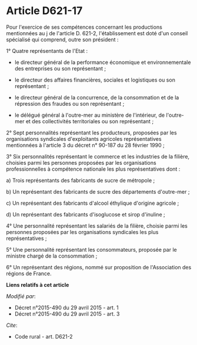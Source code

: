 # Article D621-17

Pour l'exercice de ses compétences concernant les productions mentionnées au j de l'article D. 621-2, l'établissement est
doté d'un conseil spécialisé qui comprend, outre son président : 

1° Quatre représentants de l'Etat :

- le directeur général de la performance économique et environnementale des entreprises ou son représentant ;

- le directeur des affaires financières, sociales et logistiques ou son représentant ;

- le directeur général de la concurrence, de la consommation et de la répression des fraudes ou son représentant ;

- le délégué général à l'outre-mer au ministère de l'intérieur, de l'outre-mer et des collectivités territoriales ou son
représentant ; 

2° Sept personnalités représentant les producteurs, proposées par les organisations syndicales d'exploitants agricoles
représentatives mentionnées à l'article 3 du décret n° 90-187 du 28 février 1990 ; 

3° Six personnalités représentant le commerce et les industries de la filière, choisies parmi les personnes proposées par les
organisations professionnelles à compétence nationale les plus représentatives dont : 

a) Trois représentants des fabricants de sucre de métropole ; 

b) Un représentant des fabricants de sucre des départements d'outre-mer ; 

c) Un représentant des fabricants d'alcool éthylique d'origine agricole ; 

d) Un représentant des fabricants d'isoglucose et sirop d'inuline ; 

4° Une personnalité représentant les salariés de la filière, choisie parmi les personnes proposées par les organisations
syndicales les plus représentatives ; 

5° Une personnalité représentant les consommateurs, proposée par le ministre chargé de la consommation ;

6° Un représentant des régions, nommé sur proposition de l'Association des régions de France.

**Liens relatifs à cet article**

_Modifié par_:

  - Décret n°2015-490 du 29 avril 2015 - art. 1
  - Décret n°2015-490 du 29 avril 2015 - art. 3

_Cite_:

  - Code rural - art. D621-2
